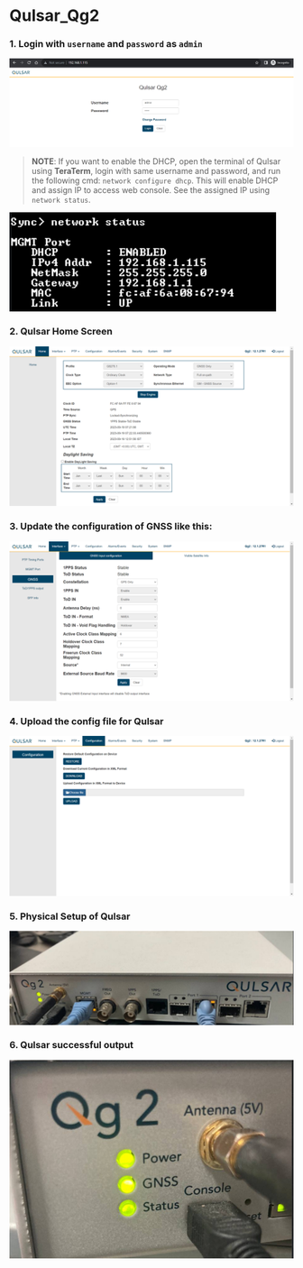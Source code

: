 # Qulsar_Qg2

### 1. Login with `username` and `password` as **`admin`**

![](../images/Qulsar_Qg2/Login.png)

> **NOTE**: If you want to enable the DHCP, open the terminal of Qulsar using **TeraTerm**, login with same username and password, and run the following cmd: `network configure dhcp`. This will enable DHCP and assign IP to access web console. See the assigned IP using `network status`. 

![](../images/Qulsar_Qg2/MGMT_IP.png)


### 2. Qulsar **Home Screen**

![](../images/Qulsar_Qg2/Home.png)

### 3. Update the configuration of **GNSS** like this: 

![](../images/Qulsar_Qg2/Interface_GNSS_Config.png)

### 4. Upload the **config** file for Qulsar

![](../images/Qulsar_Qg2/Configuration_Upload.png)

### 5. Physical Setup of Qulsar

![](../images/Qulsar_Qg2/Physical_Setup.png)

### 6. Qulsar successful output

![](../images/Qulsar_Qg2/Qulsar_LED_Output.png)